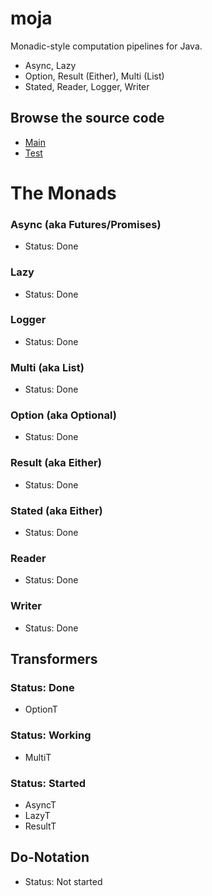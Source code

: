 # moja

Monadic-style computation pipelines for Java.
- Async, Lazy
- Option, Result (Either), Multi (List)
- Stated, Reader, Logger, Writer

## Browse the source code

- [Main](https://github.com/karmakaze/moja/tree/master/src/main/java/org/keithkim/moja)
- [Test](https://github.com/karmakaze/moja/tree/master/src/test/java/org/keithkim/moja)

# The Monads

### Async (aka Futures/Promises)
- Status: Done

### Lazy
- Status: Done

### Logger
- Status: Done

### Multi (aka List)
- Status: Done

### Option (aka Optional)
- Status: Done

### Result (aka Either)
- Status: Done

### Stated (aka Either)
- Status: Done

### Reader
- Status: Done

### Writer
- Status: Done

## Transformers

### Status: Done
- OptionT

### Status: Working
- MultiT

### Status: Started
- AsyncT
- LazyT
- ResultT

## Do-Notation
- Status: Not started
